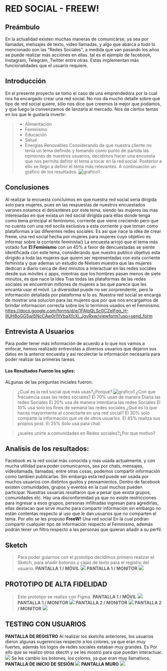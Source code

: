 # RED SOCIAL - FREEW!
## Preámbulo
En la actualidad existen muchas maneras de comunicarse, ya sea por llamadas, mensajes de texto, video llamadas, y algo que abarca a todo lo mencionado son las "Redes Sociales", a medida que van pasando los años se puede realizar más acciones en ellas. tal es el ejemplo de facebook, Instagram, Telegram, Twitter entre otras. Estás implementan más funcionalidades que el usuario requiere.
## Introducción
En el presente proyecto se tomo el caso de una emprendedora por la cual nos ha encargado crear una red social. No nos da mucho detalle sobre qué tipo de red social quiere, sólo nos dice que creemos la mejor que podamos, y que luego la convenzamos de lanzarla al mercado. Nos da ciertos temas en los que le gustaría invertir:
>- Alimentación
>- Feminismo
>- Educación
>- Salud
>- Energías Renovables
Considerando de que nuestra cliente no tenia un tema definido y tomando como punto de partida las opiniones de nuestros usuarios, decidimos hacer una encuesta que nos permita definir el tema a tocar en la red social. Posterior a ello se llego a definir el tema más relevantes. A continuación un gráfico de los resultados.
![grafico1](https://github.com/aybaneze/lim-2018-05-bc-core-pm-socialnetwork/blob/develop/Fotos_Encuesta/temas.png)
## Conclusiones
Al realizar la encuesta concluimos en que nuestra red social seria dirigida solo para mujeres, pues en las respuestas de nuestros encuestados varones notamos el desisnteres por este tema, siendo las mujeres las mas interesadas en que exista un red social dirigida para ellas donde tenga como tema principal el feminismo, corriente que viene creciendo  pero que no cuenta con una red socila exclusiva a esta corriente y que toman como plataformas a las diferentes redes sociales.
Es asi que nace la idea  de crear freew, una red social hecha por mujeres para mujeres cuyo objetivo es informar sobre la corriente feminista()
La encuesta arrojó que el  tema más votado fue **El Feminismo** con un 45% a favor  de dencuestadas se siente identificada con este tema, considerando que nuestro publico objetivo esta dirigido a toda las mujeres que quiern ser representadas con esta corriente feminista y que ademas un estudio de Nielsen muestra que las mujeres dedican a diario cerca de diez minutos a interactuar en las redes sociales desde sus móviles o apps, mientras que los hombres pasan menos de siete minutos, es que nace la idea
Tras todas las plataformas de las redes sociales se encuentran millones de mujeres a las que parece que les encanta usar el móvil.
La diversidad puede no ser sorprendente, pero la información detallada por plataforma sí lo es.
Nuestra red social se encarga de mostrar una solucion para las mujeres que por que nos encargamos de brindar informacion correcta sobre los lo terminos usados en el Feminismo.
https://docs.google.com/forms/d/e/1FAIpQLSc0CZelFqq_H-9UH8oGG5wl5NcCAw0rl1tVbaXfcXj_JgyRxw/viewform?usp=send_form
## Entrevista A Usuarios
Para poder tener más información de acuerdo a lo que nos vamos a enfocar, hemos realizado entrevistas a diversos usuarios que dejaron sus datos en la anterior encuesta y asi recolectar la información necesaria para poder realizar las primeras tareas. 
#### Los Resultados Fueron los sgtes:
ALgunas de las preguntas iniciales fueron:
> ¿Cual es la red social que más usas?¿Porqué?
![grafico1](https://github.com/aybaneze/lim-2018-05-bc-core-pm-socialnetwork/blob/develop/Fotos_Encuesta/RedesSociales.png)
> ¿Con que frecuencia usas las redes sociales?
El 70% usan de manera Diaria las redes Sociales
El 20% usa de manera interdiaria las redes Sociales
El 10% usa solo los fines de semana las redes sociales
> ¿Que es lo que haces mayormente al conectarte en una red social?
El 30% solo comparte la información que ve de otros usuarios.
El 45% realiza sus propios post.
El 25% Solo usa para chat.
 
> ¿sueles unirte a comunidades en Redes sociales?¿Por que motivo?
## Analisis de los resultados:
Facebook es la red social más conocida y más usada actualmente, y con mucha utilidad para poder comunicarnos, sea por chats, mensajes, videollamada, llamadas, entre otras cosas, podemos compartir información como tambien publicarlas. Sin embargo esta red puede ser usada por muchos usuarios con distintos gustos y pensamientos. Dentro de facebook existen comunidades, grupos y eventos en la cual muchos pueden participar.
Nuestras usuarias resaltaron que a pesar que exista grupos, comunidades etc. Hay una disconformidad ya que no existe restricciones para ingresar a esos grupos, personas infiltradas ingresan para agredirlas, ellas destacan que sirve mucho para compartir información sin embargo no están contentas respecto al uso que le dan usuarios que no comparten el tema.
Por ello se les propuso **FreeW!** Una red social En la cual podran compartir cualquier tipo de información respecto al Feminismo, además podrán tener un filtro respecto a las personas que quieran añadir a su perfil. 
## Sketch
> Para poder guiarnos con el prototipo decidimos primero realizar el Sketch, para añadir botonos y cajas de texto para el registro del usuario.
**PANTALLA 1 / MÓVIL** 
![](https://github.com/aybaneze/lim-2018-05-bc-core-pm-socialnetwork/blob/develop/Sketch/sketch1.jpg)
**PANTALLA 1 / MONITOR** 
![](https://github.com/aybaneze/lim-2018-05-bc-core-pm-socialnetwork/blob/develop/Sketch/sketch2.jpeg)
## PROTOTIPO DE ALTA FIDELIDAD
>Este prototipo se realizo con Figma.
**PANTALLA 1 / MÓVIL** 
![](https://github.com/aybaneze/lim-2018-05-bc-core-pm-socialnetwork/blob/master/Sketch/figma1.png)
**PANTALLA 1 / MONITOR** 
![](https://github.com/aybaneze/lim-2018-05-bc-core-pm-socialnetwork/blob/develop/Sketch/figma2.png)
**PANTALLA 2 / MONITOR** 
![](https://github.com/aybaneze/lim-2018-05-bc-core-pm-socialnetwork/blob/develop/Sketch/figma3.png)
**PANTALLA 2 / MONITOR** 
![](https://github.com/aybaneze/lim-2018-05-bc-core-pm-socialnetwork/blob/master/Sketch/figma4.png)
## TESTING CON USUARIOS
**PANTALLA DE REGISTRO**
Al realizar los sketchs anteriores, los usuarios dieron algunas sugerencias respecto a los colores, ya que eran muy fuertes, además los logos de redes sociales estaban muy grandes.
Es Por ello que se realizo otros skecth y se les mostró para que puedan interactuar.   
![](https://github.com/aybaneze/lim-2018-05-bc-core-pm-socialnetwork/blob/master/Sketch/userTesting.png)
Se les cambio los botones, los colores, ya que eran muy llamativos.
**PANTALLA DE iNICIO DE SESIÓN**
![](https://github.com/aybaneze/lim-2018-05-bc-core-pm-socialnetwork/blob/master/Sketch/userTesting1.png) 
**PANTALLA MURO**
![](https://github.com/aybaneze/lim-2018-05-bc-core-pm-socialnetwork/blob/master/Sketch/userTesting2.png) 

